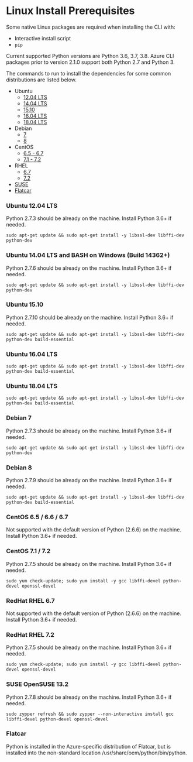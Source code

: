 Linux Install Prerequisites
===========================

Some native Linux packages are required when installing the CLI with:
- Interactive install script
- ``pip``

Current supported Python versions are Python 3.6, 3.7, 3.8. Azure CLI packages prior to version 2.1.0 support both Python 2.7 and Python 3.

The commands to run to install the dependencies for some common distributions are listed below.

* Ubuntu
  * [12.04 LTS](#ubuntu-1204-lts)
  * [14.04 LTS](#ubuntu-1404-lts-and-bash-on-windows-build-14362)
  * [15.10](#ubuntu-1510)
  * [16.04 LTS](#ubuntu-1604-lts)
  * [18.04 LTS](#ubuntu-1804-lts)
* Debian
  * [7](#debian-7)
  * [8](#debian-8)
* CentOS
  * [6.5 - 6.7](#centos-65--66--67)
  * [7.1 - 7.2](#centos-71--72)
* RHEL
  * [6.7](#redhat-rhel-67)
  * [7.2](#redhat-rhel-72)
* [SUSE](#suse-opensuse-132)
* [Flatcar](#flatcar)

### Ubuntu 12.04 LTS
Python 2.7.3 should be already on the machine. Install Python 3.6+ if needed.
```
sudo apt-get update && sudo apt-get install -y libssl-dev libffi-dev python-dev
```

### Ubuntu 14.04 LTS and BASH on Windows (Build 14362+)
Python 2.7.6 should be already on the machine. Install Python 3.6+ if needed.
```
sudo apt-get update && sudo apt-get install -y libssl-dev libffi-dev python-dev
```

### Ubuntu 15.10
Python 2.7.10 should be already on the machine. Install Python 3.6+ if needed.
```
sudo apt-get update && sudo apt-get install -y libssl-dev libffi-dev python-dev build-essential
```

### Ubuntu 16.04 LTS
```
sudo apt-get update && sudo apt-get install -y libssl-dev libffi-dev python-dev build-essential
```

### Ubuntu 18.04 LTS
```
sudo apt-get update && sudo apt-get install -y libssl-dev libffi-dev python-dev build-essential
```

### Debian 7
Python 2.7.3 should be already on the machine. Install Python 3.6+ if needed.
```
sudo apt-get update && sudo apt-get install -y libssl-dev libffi-dev python-dev
```

### Debian 8
Python 2.7.9 should be already on the machine. Install Python 3.6+ if needed.
```
sudo apt-get update && sudo apt-get install -y libssl-dev libffi-dev python-dev build-essential
```

### CentOS 6.5 / 6.6 / 6.7

Not supported with the default version of Python (2.6.6) on the machine. Install Python 3.6+ if needed.

### CentOS 7.1 / 7.2
Python 2.7.5 should be already on the machine. Install Python 3.6+ if needed.
```
sudo yum check-update; sudo yum install -y gcc libffi-devel python-devel openssl-devel
```

### RedHat RHEL 6.7

Not supported with the default version of Python (2.6.6) on the machine. Install Python 3.6+ if needed.

### RedHat RHEL 7.2
Python 2.7.5 should be already on the machine. Install Python 3.6+ if needed.
```
sudo yum check-update; sudo yum install -y gcc libffi-devel python-devel openssl-devel
```

### SUSE OpenSUSE 13.2
Python 2.7.8 should be already on the machine. Install Python 3.6+ if needed.
```
sudo zypper refresh && sudo zypper --non-interactive install gcc libffi-devel python-devel openssl-devel
```

### Flatcar

Python is installed in the Azure-specific distribution of Flatcar, but is installed into the non-standard location /usr/share/oem/python/bin/python.
